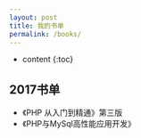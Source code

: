 ```yaml
---
layout: post
title: 我的书单
permalink: /books/
---
```


* content
{:toc}


2017书单
-----------------------------------------------------------------

+ 《PHP 从入门到精通》第三版
+ 《PHP与MySql高性能应用开发》
